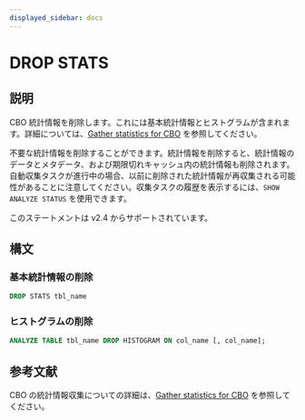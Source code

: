 ```yaml
---
displayed_sidebar: docs
---
```


# DROP STATS

## 説明

CBO 統計情報を削除します。これには基本統計情報とヒストグラムが含まれます。詳細については、[Gather statistics for CBO](../../../using_starrocks/Cost_based_optimizer.md#basic-statistics) を参照してください。

不要な統計情報を削除することができます。統計情報を削除すると、統計情報のデータとメタデータ、および期限切れキャッシュ内の統計情報も削除されます。自動収集タスクが進行中の場合、以前に削除された統計情報が再収集される可能性があることに注意してください。収集タスクの履歴を表示するには、`SHOW ANALYZE STATUS` を使用できます。

このステートメントは v2.4 からサポートされています。

## 構文

### 基本統計情報の削除

```SQL
DROP STATS tbl_name
```

### ヒストグラムの削除

```SQL
ANALYZE TABLE tbl_name DROP HISTOGRAM ON col_name [, col_name];
```

## 参考文献

CBO の統計情報収集についての詳細は、[Gather statistics for CBO](../../../using_starrocks/Cost_based_optimizer.md) を参照してください。